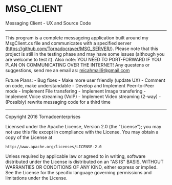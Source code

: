 # MSG_CLIENT
Messaging Client - UX and Source Code

-----

This program is a complete messageing application built around my MsgClient.cs file and communicates with a specified server (https://github.com/Tornadocraver/MSG_SERVER/). Please note that this project is still in the testing phase and may have some issues (although you are welcome to test it). Also note: YOU NEED TO PORT-FORWARD IF YOU PLAN ON COMMUNICATING OVER THE INTERNET! Any questens or suggestions, send me an email as: micahmail9@gmail.com

Future Plans:
		- Bug fixes
    - Make more user friendly (update UX)
    - Comment on code, make understandable
		- Develop and Implement Peer-to-Peer mode
    - Implement File transfering
    - Implement Image transfering
    - Implement Voice streaming (VoIP)
    - Implement Video streaming (2-way)
    - (Possibly) rewrite messaging code for a third time
    
-----

Copyright 2016 Tornadoenterprises

Licensed under the Apache License, Version 2.0 (the "License");
you may not use this file except in compliance with the License.
You may obtain a copy of the License at

    http://www.apache.org/licenses/LICENSE-2.0

Unless required by applicable law or agreed to in writing, software
distributed under the License is distributed on an "AS IS" BASIS,
WITHOUT WARRANTIES OR CONDITIONS OF ANY KIND, either express or implied.
See the License for the specific language governing permissions and
limitations under the License.
